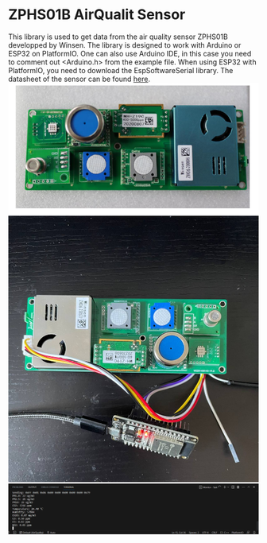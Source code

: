 # ZPHS01B AirQualit Sensor
This library is used to get data from the air quality sensor ZPHS01B developped by Winsen. The library is designed to work with Arduino or ESP32 on PlatformIO. One can also use Arduino IDE, in this case you need to comment out <Arduino.h> from the example file.
When using ESP32 with PlatformIO, you need to download the EspSoftwareSerial library.
The datasheet of the sensor can be found [here](https://www.winsen-sensor.com/d/files/zphs01b-english-version1_1-20200713.pdf).
![ZPHS01B Multi-in-one Air Quality Monitoring Sensor Module](image1.PNG)
![ZPHS01B Multi-in-one Air Quality Monitoring Sensor Module](image2.jpg)
![Output terminal](image3.PNG)
